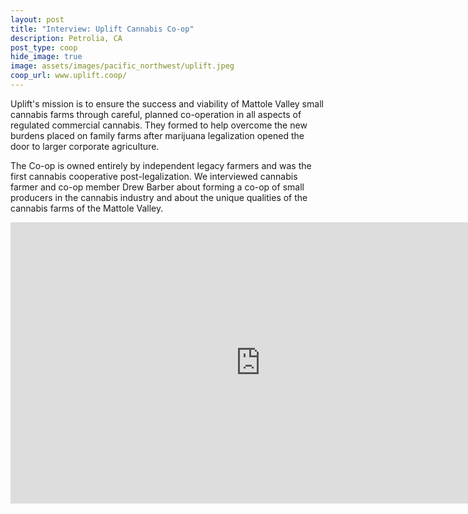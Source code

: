 ```yaml
---
layout: post
title: "Interview: Uplift Cannabis Co-op"
description: Petrolia, CA
post_type: coop
hide_image: true
image: assets/images/pacific_northwest/uplift.jpeg
coop_url: www.uplift.coop/
---
```


Uplift's mission is to ensure the success and viability of Mattole Valley small cannabis farms through careful, planned co-operation in all aspects of regulated commercial cannabis. They formed to help overcome the new burdens placed on family farms after marijuana legalization opened the door to larger corporate agriculture.

The Co-op is owned entirely by independent legacy farmers and was the first cannabis cooperative post-legalization.  We interviewed cannabis farmer and co-op member Drew Barber about forming a co-op of small producers in the cannabis industry and about the unique qualities of the cannabis farms of the Mattole Valley.

<div class="iframe-wrapper">
<iframe width="800" height="450" src="https://www.youtube.com/embed/QjmAkPHDJUw" title="YouTube video player" frameborder="0" allow="accelerometer; autoplay; clipboard-write; encrypted-media; gyroscope; picture-in-picture" allowfullscreen></iframe>
</div>